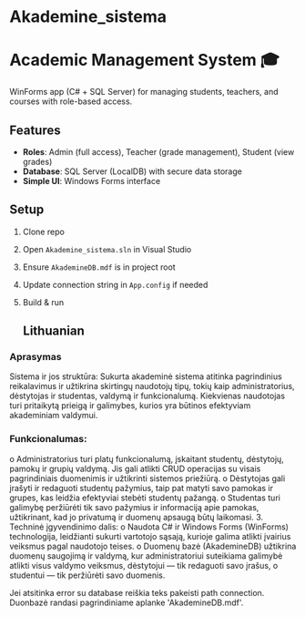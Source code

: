 # Akademine_sistema

# Academic Management System 🎓

WinForms app (C# + SQL Server) for managing students, teachers, and courses with role-based access.

## Features
- **Roles**: Admin (full access), Teacher (grade management), Student (view grades)
- **Database**: SQL Server (LocalDB) with secure data storage
- **Simple UI**: Windows Forms interface

## Setup
1. Clone repo
2. Open `Akademine_sistema.sln` in Visual Studio
3. Ensure `AkademineDB.mdf` is in project root
4. Update connection string in `App.config` if needed
5. Build & run

   ## Lithuanian
### Aprasymas
Sistema ir jos struktūra: Sukurta akademinė sistema atitinka pagrindinius reikalavimus ir užtikrina skirtingų naudotojų tipų, tokių kaip administratorius, dėstytojas ir studentas, valdymą ir funkcionalumą. Kiekvienas naudotojas turi pritaikytą prieigą ir galimybes, kurios yra būtinos efektyviam akademiniam valdymui.
### Funkcionalumas:
o	Administratorius turi platų funkcionalumą, įskaitant studentų, dėstytojų, pamokų ir grupių valdymą. Jis gali atlikti CRUD operacijas su visais pagrindiniais duomenimis ir užtikrinti sistemos priežiūrą.
o	Dėstytojas gali įrašyti ir redaguoti studentų pažymius, taip pat matyti savo pamokas ir grupes, kas leidžia efektyviai stebėti studentų pažangą.
o	Studentas turi galimybę peržiūrėti tik savo pažymius ir informaciją apie pamokas, užtikrinant, kad jo privatumą ir duomenų apsaugą būtų laikomasi.
3.	Techninė įgyvendinimo dalis:
o	Naudota C# ir Windows Forms (WinForms) technologija, leidžianti sukurti vartotojo sąsają, kurioje galima atlikti įvairius veiksmus pagal naudotojo teises.
o	Duomenų bazė (AkademineDB) užtikrina duomenų saugojimą ir valdymą, kur administratoriui suteikiama galimybė atlikti visus valdymo veiksmus, dėstytojui — tik redaguoti savo įrašus, o studentui — tik peržiūrėti savo duomenis.

Jei atsitinka error su database reiškia teks pakeisti path connection. Duonbazė randasi pagrindiniame aplanke 'AkademineDB.mdf'.
